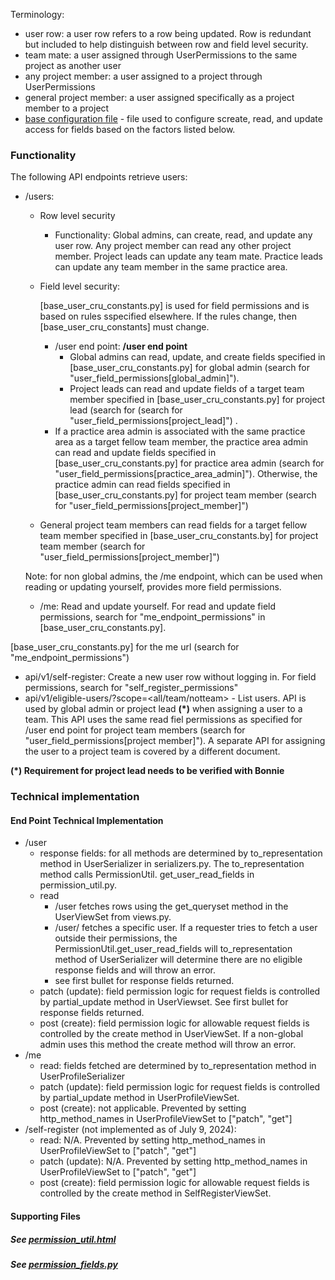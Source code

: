 Terminology:

- user row: a user row refers to a row being updated.  Row is redundant but included to
    help distinguish between row and field level security.
- team mate: a user assigned through UserPermissions to the same project as another user
- any project member: a user assigned to a project through UserPermissions
- general project member: a user assigned specifically as a project member to a project
- [base configuration file][base-field-permissions-reference] - file used to configure
    screate, read, and update access for fields based on the factors listed below.

### Functionality

The following API endpoints retrieve users:

- /users:

    - Row level security

        - Functionality: Global admins, can create, read,
            and update any user row.  Any project member can read any other project member.  Project leads can update any team mate.  Practice leads can update any team member in the same practice area.

    - Field level security:

        \[base_user_cru_constants.py\] is used for field permissions and is based on rules
        sspecified elsewhere.  If the rules change, then \[base_user_cru_constants\] must change.

        - /user end point:
            **/user end point**
            - Global admins can read, update, and create fields specified in
                \[base_user_cru_constants.py\] for global admin (search for
                "user_field_permissions\[global_admin\]").
            - Project leads can read and update fields of a target team member specified in
                \[base_user_cru_constants.py\] for project lead (search for (search for
                "user_field_permissions\[project_lead\]") .
        - If a practice area admin is associated with the same practice area as a target
            fellow team member, the practice area admin can read and update fields
            specified in \[base_user_cru_constants.py\] for practice area admin (search for "user_field_permissions\[practice_area_admin\]").  Otherwise, the practice admin can read
            fields specified in \[base_user_cru_constants.py\] for project team member (search
            for "user_field_permissions\[project_member\]")

    - General project team members can read fields for a target fellow team member specified in \[base_user_cru_constants.by\] for project team member (search for "user_field_permissions\[project_member\]")

    Note: for non global admins, the /me endpoint, which can be used when reading or
    updating yourself, provides more field permissions.

    - /me: Read and update yourself.  For read and update field permissions, search for
        "me_endpoint_permissions" in \[base_user_cru_constants.py\].

\[base_user_cru_constants.py\] for the me url (search for "me_endpoint_permissions")

- api/v1/self-register: Create a new user row without logging in.  For field permissions, search
    for "self_register_permissions"
- api/v1/eligible-users/<project id>?scope=\<all/team/notteam> - List users.  API is used by global admin or project lead **(\*)** when assigning a user to a team.  This API uses the same
    read fiel permissions as specified for /user end point for project team members (search for
    "user_field_permissions\[project member\]").
    A separate API for assigning the user to a project team is covered by a different document.

**(\*) Requirement for project lead needs to be verified with Bonnie**

### Technical implementation

#### End Point Technical Implementation

- /user
    - response fields: for all methods are determined by to_representation method in
        UserSerializer in serializers.py.  The to_representation method calls PermissionUtil.
        get_user_read_fields in permission_util.py.
    - read
        - /user fetches rows using the get_queryset method in the UserViewSet from views.py.
        - /user/<uuid> fetches a specific user.  If a requester tries to fetch a user outside
            their permissions, the PermissionUtil.get_user_read_fields will to_representation method of UserSerializer will determine there are no eligible response fields and will throw an error.
        - see first bullet for response fields returned.
    - patch (update): field permission logic for request fields is controlled by
        partial_update method in UserViewset.  See first bullet for response fields returned.
    - post (create): field permission logic for allowable request fields is controlled by the create method in UserViewSet.  If a non-global admin uses this method the create method
        will throw an error.
- /me
    - read: fields fetched are determined by to_representation method in UserProfileSerializer
    - patch (update): field permission logic for request fields is controlled by
        partial_update method in UserProfileViewSet.
    - post (create): not applicable.  Prevented by setting http_method_names in
        UserProfileViewSet to \["patch", "get"\]
- /self-register (not implemented as of July 9, 2024):
    - read: N/A.  Prevented by setting http_method_names in
        UserProfileViewSet to \["patch", "get"\]
    - patch (update): N/A.  Prevented by setting http_method_names in
        UserProfileViewSet to \["patch", "get"\]
    - post (create): field permission logic for allowable request fields is
        controlled by the create method in SelfRegisterViewSet.

#### Supporting Files

##### See [permission_util.html](./core.permission_util.html)

##### See [permission_fields.py](./core.field_permissions.html)

[base-field-permissions-reference]: ../../app/core/base_user_cru_constants.py
